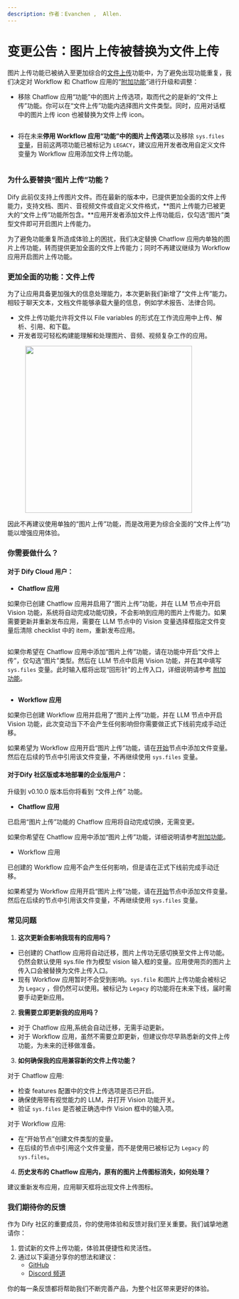 ```yaml
---
description: 作者：Evanchen ,  Allen.
---
```


# 变更公告：图片上传被替换为文件上传

图片上传功能已被纳入至更加综合的[文件上传](file-upload.md)功能中，为了避免出现功能重复，我们决定对 Workflow 和 Chatflow 应用的“[附加功能](additional-features.md)”进行升级和调整：

* 移除 Chatflow 应用“功能”中的图片上传选项，取而代之的是新的“文件上传”功能。你可以在“文件上传”功能内选择图片文件类型。同时，应用对话框中的图片上传 icon 也被替换为文件上传 icon。

<figure><img src="https://assets-docs.dify.ai/img/zh_CN/workflow/06d0eb625c41d9016544c4978977874d.webp" alt=""><figcaption></figcaption></figure>

* 将在未来**停用 Workflow 应用“功能”中的图片上传选项**以及移除 `sys.files` [变量](variables.md)，目前这两项功能已被标记为 `LEGACY`，建议应用开发者改用自定义文件变量为 Workflow 应用添加文件上传功能。

<figure><img src="https://assets-docs.dify.ai/img/zh_CN/workflow/fa75202395a42dd2c42acf83d5a3e28c.webp" alt=""><figcaption></figcaption></figure>

### 为什么要替换“图片上传”功能？

Dify 此前仅支持上传图片文件。而在最新的版本中，已提供更加全面的文件上传能力，支持文档、图片、音视频文件或自定义文件格式，**图片上传能力已被更大的“文件上传”功能所包含。**应用开发者添加文件上传功能后，仅勾选“图片”类型文件即可开启图片上传能力。

为了避免功能重复所造成体验上的困扰，我们决定替换 Chatflow 应用内单独的图片上传功能，转而提供更加全面的文件上传能力；同时不再建议继续为 Workflow 应用开启图片上传功能。

### 更加全面的功能：文件上传

为了让应用具备更加强大的信息处理能力，本次更新我们新增了“文件上传”能力。相较于聊天文本，文档文件能够承载大量的信息，例如学术报告、法律合同。

* 文件上传功能允许将文件以 File variables 的形式在工作流应用中上传、解析、引用、和下载。
* 开发者现可轻松构建能理解和处理图片、音频、视频复杂工作的应用。

<figure><img src="https://assets-docs.dify.ai/img/zh_CN/workflow/71b3072840a27d02db00aba6db7e7ad9.webp" alt="" width="375"><figcaption></figcaption></figure>

因此不再建议使用单独的“图片上传”功能，而是改用更为综合全面的“文件上传”功能以增强应用体验。

### 你需要做什么？

#### **对于 Dify Cloud 用户：**

* **Chatflow 应用**

如果你已创建 Chatflow 应用并启用了“图片上传”功能，并在 LLM 节点中开启 Vision 功能，系统将自动完成功能切换，不会影响到应用的图片上传能力。如果需要更新并重新发布应用，需要在 LLM 节点中的 Vision 变量选择框指定文件变量后清除 checklist 中的 item，重新发布应用。

<figure><img src="https://assets-docs.dify.ai/img/zh_CN/workflow/a9d0a60fbfd557336197ae638e2aeb52.webp" alt=""><figcaption></figcaption></figure>

如果你希望在 Chatflow 应用中添加“图片上传”功能，请在功能中开启“文件上传”，仅勾选“图片”类型。然后在 LLM 节点中启用 Vision 功能，并在其中填写 `sys.files` 变量。此时输入框将出现“回形针”的上传入口，详细说明请参考 [附加功能](additional-features.md)。

<figure><img src="https://assets-docs.dify.ai/img/zh_CN/workflow/e14872d53e796eb226a7cee92ecbfe1c.webp" alt=""><figcaption></figcaption></figure>

* **Workflow 应用**

如果你已创建 Workflow 应用并启用了“图片上传”功能，并在 LLM 节点中开启 Vision 功能，此次变动当下不会产生任何影响但你需要做正式下线前完成手动迁移。

如果希望为 Workflow 应用开启“图片上传”功能，请在[开始](node/start.md)节点中添加文件变量。然后在后续的节点中引用该文件变量，不再继续使用 `sys.files` 变量。

#### 对于Dify 社区版或本地部署的企业版用户：

升级到 v0.10.0 版本后你将看到 “文件上传” 功能。

* **Chatflow 应用**

已启用“图片上传”功能的 Chatflow 应用将自动完成切换，无需变更。

如果你希望在 Chatflow 应用中添加“图片上传”功能，详细说明请参考[附加功能](additional-features.md)。

* Workflow 应用

已创建的 Workflow 应用不会产生任何影响，但是请在正式下线前完成手动迁移。

如果希望为 Workflow 应用开启“图片上传”功能，请在[开始](node/start.md)节点中添加文件变量。然后在后续的节点中引用该文件变量，不再继续使用 `sys.files` 变量。

### 常见问题

1. **这次更新会影响我现有的应用吗？**

* 已创建的 Chatflow 应用将自动迁移，图片上传功无感切换至文件上传功能。仍然会默认使用 sys.file 作为模型 vision 输入框的变量。应用使用页的图片上传入口会被替换为文件上传入口。
* 现有 Workflow 应用暂时不会受到影响。`sys.file` 和图片上传功能会被标记为 `Legacy` ，但仍然可以使用。被标记为 `Legacy` 的功能将在未来下线，届时需要手动更新应用。

2. **我需要立即更新我的应用吗？**

* 对于 Chatflow 应用,系统会自动迁移，无需手动更新。
* 对于 Workflow 应用，虽然不需要立即更新，但建议你尽早熟悉新的文件上传功能，为未来的迁移做准备。

3. **如何确保我的应用兼容新的文件上传功能？**

对于 Chatflow 应用:

* 检查 features 配置中的文件上传选项是否已开启。
* 确保使用带有视觉能力的 LLM，并打开 Vision 功能开关。
* 验证 `sys.files` 是否被正确选中作 Vision 框中的输入项。

对于 Workflow 应用:

* 在“开始节点”创建文件类型的变量。
* 在后续的节点中引用这个文件变量，而不是使用已被标记为 `Legacy` 的 `sys.files`。

4. **历史发布的 Chatflow 应用内，原有的图片上传图标消失，如何处理？**

建议重新发布应用，应用聊天框将出现文件上传图标。

### 我们期待你的反馈

作为 Dify 社区的重要成员，你的使用体验和反馈对我们至关重要。我们诚挚地邀请你：

1. 尝试新的文件上传功能，体验其便捷性和灵活性。
2. 通过以下渠道分享你的想法和建议：
   * [GitHub](https://github.com/langgenius/dify)
   * [Discord 频道](https://discord.gg/FngNHpbcY7)

你的每一条反馈都将帮助我们不断完善产品，为整个社区带来更好的体验。

